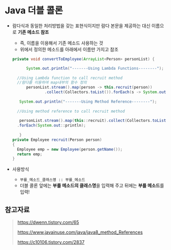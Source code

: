 # Java 더블 콜론

- 람다식과 동일한 처리방법을 갖는 표현식이지만 람다 본문을 제공하는 대신 이름으로 **기존 메소드 참조**

  - 즉, 이름을 이용해서 기존 메소드 사용하는 것 
  - 위에서 정의한 메소드를 아래에서 이름만 가지고 참조

  ```java
  private void convertToEmployee(ArrayList<Person> personList) {
  
  		System.out.println("-------Using Lambda Functions--------");
  		
  	//Using Lambda function to call recruit method
    //람다를 이용하여 map내부의 함수 정의
  		personList.stream().map(person -> this.recruit(person))
  				.collect(Collectors.toList()).forEach(s -> System.out.println(s));
  	
  	 System.out.println("-------Using Method Reference--------"); 
  	
  	//Using method reference to call recruit method
    
  	 personList.stream().map(this::recruit).collect(Collectors.toList())
  	.forEach(System.out::println);
  	
  	 } 
  private Employee recruit(Person person) 
  {
    Employee emp = new Employee(person.getName());
    return emp; 
  }
  ```

- 사용방식
  - `부를_메소드_클래스명 :: 부를_메소드`
  - 더블 콜론 앞에는 **부를 메소드의 클래스명**을 입력해 주고 뒤에는 **부를 메소드**를 입력!



## 참고자료

> https://dwenn.tistory.com/65
>
> https://www.javainuse.com/java/java8_method_References
>
> https://c10106.tistory.com/2837